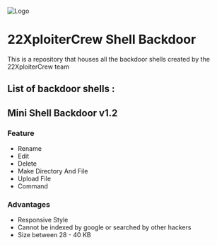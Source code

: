 ![Logo](https://cdn.pixabay.com/photo/2012/05/07/02/49/pirate-47705_960_720.png)
# 22XploiterCrew Shell Backdoor
This is a repository that houses all the backdoor shells created by the 22XploiterCrew team

List of backdoor shells : 
-----------------------
## Mini Shell Backdoor v1.2
### Feature
- Rename
- Edit
- Delete
- Make Directory And File
- Upload File
- Command

### Advantages
- Responsive Style
- Cannot be indexed by google or searched by other hackers
- Size between 28 - 40 KB